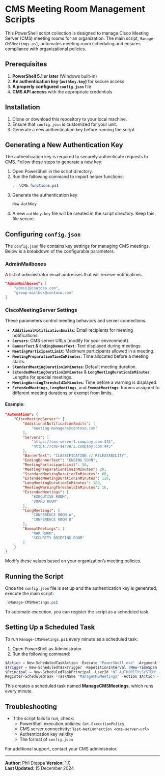 # CMS Meeting Room Management Scripts

This PowerShell script collection is designed to manage Cisco Meeting Server (CMS) meeting rooms for an organization. The main script, `Manage-CMSMeetings.ps1`, automates meeting room scheduling and ensures compliance with organizational policies.

## Prerequisites

1. **PowerShell 5.1 or later** (Windows built-in)
2. **An authentication key (`authkey.key`)** for secure access
3. **A properly configured `config.json`** file
4. **CMS API access** with the appropriate credentials

## Installation

1. Clone or download this repository to your local machine.
2. Ensure that `config.json` is customized for your unit.
3. Generate a new authentication key before running the script.

## Generating a New Authentication Key

The authentication key is required to securely authenticate requests to CMS. Follow these steps to generate a new key:

1. Open PowerShell in the script directory.
2. Run the following command to import helper functions:
   ```powershell
   . .\CMS.functions.ps1
   ```
3. Generate the authentication key:
   ```powershell
   New-AuthKey
   ```
4. A new `authkey.key` file will be created in the script directory. Keep this file secure.

## Configuring `config.json`

The `config.json` file contains key settings for managing CMS meetings. Below is a breakdown of the configurable parameters:

### **AdminMailboxes**
A list of administrator email addresses that will receive notifications.
```json
"AdminMailboxes": [
    "admin1@contoso.com",
    "group-mailbox@contoso.com"
]
```

### **CiscoMeetingServer Settings**
These parameters control meeting behaviors and server connections.

- **`AdditionalNotificationEmails`**: Email recipients for meeting notifications.
- **`Servers`**: CMS server URLs (modify for your environment).
- **`BannerText` & `EndingBannerText`**: Text displayed during meetings.
- **`MeetingParticipantLimit`**: Maximum participants allowed in a meeting.
- **`MeetingPreparationTimeInMinutes`**: Time allocated before a meeting starts.
- **`StandardMeetingDurationInMinutes`**: Default meeting duration.
- **`ExtendedMeetingDurationInMinutes`** & **`LongMeetingDurationInMinutes`**: Lengths for special meetings.
- **`MeetingWarningThresholdInMinutes`**: Time before a warning is displayed.
- **`ExtendedMeetings`**, **`LongMeetings`**, and **`ExemptMeetings`**: Rooms assigned to different meeting durations or exempt from limits.

#### Example:
```json
"Automation": {
    "CiscoMeetingServer": {
        "AdditionalNotificationEmails": [
            "meeting-managers@contoso.com"
        ],
        "Servers": [
            "https://cms-server1.company.com:445",
            "https://cms-server2.company.com:445"
        ],
        "BannerText": "CLASSIFICATION // RELEASABILITY",
        "EndingBannerText": "ENDING SOON",
        "MeetingParticipantLimit": 50,
        "MeetingPreparationTimeInMinutes": 20,
        "StandardMeetingDurationInMinutes": 60,
        "ExtendedMeetingDurationInMinutes": 120,
        "LongMeetingDurationInMinutes": 180,
        "MeetingWarningThresholdInMinutes": 10,
        "ExtendedMeetings": [
            "EXECUTIVE ROOM",
            "BOARD ROOM"
        ],
        "LongMeetings": [
            "CONFERENCE ROOM A",
            "CONFERENCE ROOM B"
        ],
        "ExemptMeetings": [
            "WAR ROOM",
            "SECURITY BRIEFING ROOM"
        ]
    }
}
```

Modify these values based on your organization’s meeting policies.

## Running the Script

Once the `config.json` file is set up and the authentication key is generated, execute the main script:

```powershell
.\Manage-CMSMeetings.ps1
```

To automate execution, you can register the script as a scheduled task.

## Setting Up a Scheduled Task

To run `Manage-CMSMeetings.ps1` every minute as a scheduled task:

1. Open PowerShell as Administrator.
2. Run the following command:

```powershell
$Action = New-ScheduledTaskAction -Execute "PowerShell.exe" -Argument "-File `"$PSScriptRoot\Manage-CMSMeetings.ps1`""
$Trigger = New-ScheduledTaskTrigger -RepetitionInterval (New-TimeSpan -Minutes 1) -Once -At (Get-Date)
$Principal = New-ScheduledTaskPrincipal -UserId "NT AUTHORITY\SYSTEM" -LogonType ServiceAccount
Register-ScheduledTask -TaskName "ManageCMSMeetings" -Action $Action -Trigger $Trigger -Principal $Principal -Description "Automates CMS Meeting Room Management"
```

This creates a scheduled task named **ManageCMSMeetings**, which runs every minute.

## Troubleshooting

- If the script fails to run, check:
  - PowerShell execution policies: `Get-ExecutionPolicy`
  - CMS server connectivity: `Test-NetConnection <cms-server-url>`
  - Authentication key validity
  - The format of `config.json`

For additional support, contact your CMS administrator.

---
**Author**: Phil Dieppa
**Version**: 1.0  
**Last Updated**: 15 December 2024
